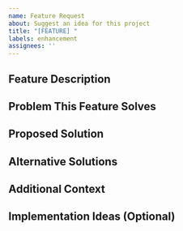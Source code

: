 ```yaml
---
name: Feature Request
about: Suggest an idea for this project
title: "[FEATURE] "
labels: enhancement
assignees: ''
---
```


## Feature Description
<!-- A clear and concise description of the feature you're proposing -->

## Problem This Feature Solves
<!-- Describe the problem or limitation that this feature would address -->

## Proposed Solution
<!-- Describe how you envision this feature working -->

## Alternative Solutions
<!-- Describe any alternative solutions or features you've considered -->

## Additional Context
<!-- Add any other context, screenshots, or examples about the feature request here -->

## Implementation Ideas (Optional)
<!-- If you have specific ideas about how to implement this feature, describe them here -->
